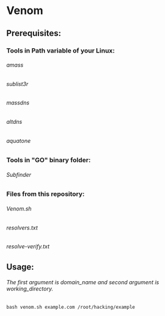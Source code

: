 # Venom
## Prerequisites:
### Tools in Path variable of your Linux:
###### amass
###### sublist3r
###### massdns
###### altdns
###### aquatone

### Tools in "GO" binary folder:
###### Subfinder

### Files from this repository:
###### Venom.sh
###### resolvers.txt
###### resolve-verify.txt

## Usage:
###### The first argument is domain_name and second argument is working_directory.
```
bash venom.sh example.com /root/hacking/example
```
